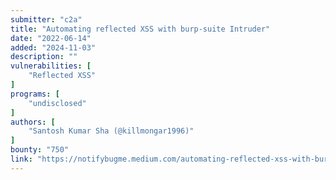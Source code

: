 ```yaml
---
submitter: "c2a"
title: "Automating reflected XSS with burp-suite Intruder"
date: "2022-06-14"
added: "2024-11-03"
description: ""
vulnerabilities: [
    "Reflected XSS"
]
programs: [
    "undisclosed"
]
authors: [
    "Santosh Kumar Sha (@killmongar1996)"
]
bounty: "750"
link: "https://notifybugme.medium.com/automating-reflected-xss-with-burp-suite-intruder-a39b2f060db7"
---
```




